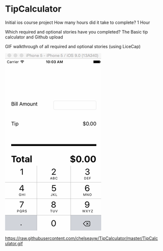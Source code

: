 # TipCalculator

Initial ios course project How many hours did it take to complete? 1 Hour

Which required and optional stories have you completed? The Basic tip calculator and Github upload

GIF walkthrough of all required and optional stories (using LiceCap)

![Alt text](https://raw.githubusercontent.com/chelseayw/TipCalculator/master/TipCalculator.gif?raw=true)

https://raw.githubusercontent.com/chelseayw/TipCalculator/master/TipCalculator.gif
